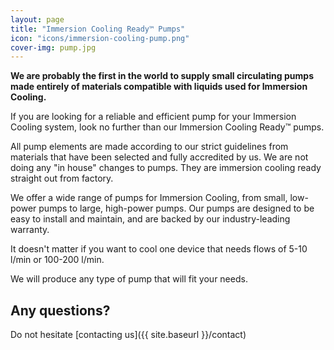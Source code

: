 ```yaml
---
layout: page
title: "Immersion Cooling Ready™ Pumps"
icon: "icons/immersion-cooling-pump.png"
cover-img: pump.jpg
---
```

**We are probably the first in the world to supply small circulating pumps made entirely of materials compatible with liquids used for Immersion Cooling.**

If you are looking for a reliable and efficient pump for your Immersion Cooling system, look no further than our Immersion Cooling Ready™ pumps.

All pump elements are made according to our strict guidelines from materials that have been selected and fully accredited by us. We are not doing any "in house" changes to pumps. They are immersion cooling ready straight out from factory.

We offer a wide range of pumps for Immersion Cooling, from small, low-power pumps to large, high-power pumps. Our pumps are designed to be easy to install and maintain, and are backed by our industry-leading warranty.

It doesn't matter if you want to cool one device that needs flows of 5-10 l/min or 100-200 l/min.

We will produce any type of pump that will fit your needs.

## Any questions?

Do not hesitate [contacting us]({{ site.baseurl }}/contact)

